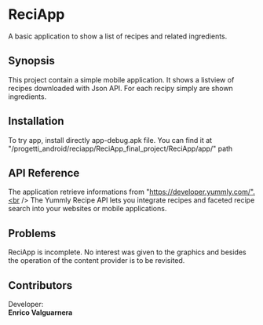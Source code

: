 # ReciApp

A basic application to show a list of recipes and related ingredients.


## Synopsis

This project contain a simple mobile application. It shows a listview of recipes downloaded with Json API. For each recipy simply are shown ingredients.


## Installation

To try app, install directly app-debug.apk file. You can find it at "/progetti_android/reciapp/ReciApp_final_project/ReciApp/app/" path

## API Reference

The application retrieve informations from "https://developer.yummly.com/".<br />
The Yummly Recipe API lets you integrate recipes and faceted recipe search into your websites or mobile applications.


## Problems

ReciApp is incomplete. No interest was given to the graphics and besides the operation of the content provider is to be revisited.

## Contributors

Developer: <br />
**Enrico Valguarnera**
